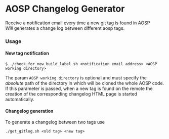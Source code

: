 # AOSP Changelog Generator
Receive a notification email every time a new git tag is found in AOSP<br/>
_Will_ generates a change log between different aosp tags. 

### Usage
#### New tag notification
```
$ ./check_for_new_build_label.sh <notification email address> <AOSP working directory>
```

The param `AOSP working directory` is optional and must specify the *absolute* path of the directory in which will be cloned the whole AOSP code.
If this parameter is passed, when a new tag is found on the remote the creation of the corresponding changelog HTML page is started automatically.

#### Changelog generation
To generate a changelog between two tags use
```
./get_gitlog.sh <old tag> <new tag>
```
